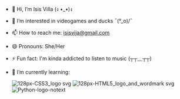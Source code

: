 - 👋 Hi, I’m Isis Villa  (ง •_•)ง
- 👀 I’m interested in videogames and ducks ¯\(°_o)/¯
- 📫 How to reach me:  isisvija@gmail.com
- 😄 Pronouns: She/Her
- ⚡ Fun fact: I'm kinda addicted to listen to music (┬┬﹏┬┬)
- 🌱 I’m currently learning:
  
    ![128px-CSS3_logo svg](https://github.com/user-attachments/assets/e386d4c1-72c1-4346-abd1-3a5bec593a33) ![128px-HTML5_logo_and_wordmark svg](https://github.com/user-attachments/assets/a4c78a5f-f581-4ee8-8c45-65fc521979cc) ![Python-logo-notext](https://github.com/user-attachments/assets/7a631197-f507-4cab-a762-30ebd66dcc1a)





<!---
Isis-Vi/Isis-Vi is a ✨ special ✨ repository because its `README.md` (this file) appears on your GitHub profile.
You can click the Preview link to take a look at your changes.
--->
